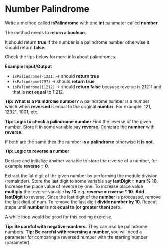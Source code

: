 # Number Palindrome

Write a method called **isPalindrome** with one **int** parameter called
**number**.

The method needs to **return a boolean**.

It should return **true** if the number is a palindrome number otherwise it
should return **false**.

Check the tips below for more info about palindromes.

**Example Input/Output**
* `isPalindrome(-1221)` -> should **return true**
* `isPalindrome(797)` -> should **return true**
* `isPalindrome(11212)` -> should **return false** because reverse is 21211
  and that is **not equal** to 11212.

**Tip: What is a Palindrome number?** A palindrome number is a number which
when **reversed** is equal to the original **number**. For example: 121,
12321, 1001, etc.

**Tip: Logic to check a palindrome number**
Find the reverse of the given number. Store it in some variable say **reverse**.
Compare the **number** with **reverse**.

If both are the same then the number **is a palindrome** otherwise **it is
not**.

**Tip: Logic to reverse a number**

Declare and initialize another variable to store the reverse of a number,
for example **reverse = 0**.

Extract the lat digit of the given number by performing the modulo division
(remainder).
Store the last digit to some variable say **lastDigit = num % 10**.
Increase the place value of reverse by one.
To increase place value **multiply** the reverse variable **by 10** e.g.
**reverse = reverse * 10**.
**Add lastDigit** to reverse.
Since the last digit of the **number** is processed, remove the last digit of num. To remove the last digit **divide number by 10**.
Repeat steps until **number** is not **equal to (or greater than)** zero.

A while loop would be good for this coding exercise.

**Tip: Be careful with negative numbers.** They can also be palindrome numbers.
**Tip: Be careful with reversing a number**, you will need a parameter for
comparing a reversed number with the starting number (parameter).
